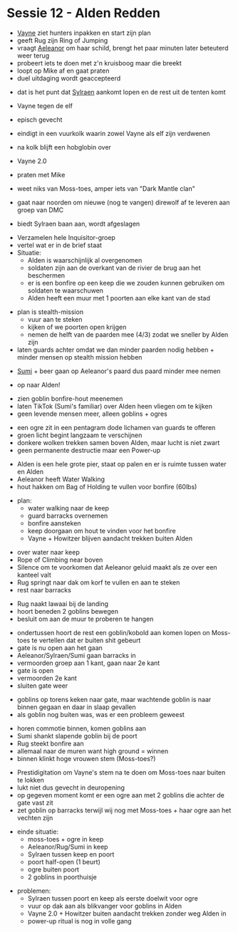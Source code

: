 # Sessie 12 - Alden Redden

- [Vayne](https://bookstack.hemels.me/books/Inquisitors/page/vayne) ziet hunters inpakken en start zijn plan
- geeft Rug zijn Ring of Jumping
- vraagt [Aeleanor](https://bookstack.hemels.me/books/Inquisitors/page/aeleanor) om haar schild, brengt het paar minuten later beteuterd weer terug
- probeert iets te doen met z'n kruisboog maar die breekt
- loopt op Mike af en gaat praten
- duel uitdaging wordt geaccepteerd

+ dat is het punt dat [Sylraen](https://bookstack.hemels.me/books/Inquisitors/page/sylraen-morra) aankomt lopen en de rest uit de tenten komt
+ Vayne tegen de elf
+ episch gevecht
+ eindigt in een vuurkolk waarin zowel Vayne als elf zijn verdwenen
+ na kolk blijft een hobglobin over
+ Vayne 2.0

+ praten met Mike
+ weet niks van Moss-toes, amper iets van "Dark Mantle clan"
+ gaat naar noorden om nieuwe (nog te vangen) direwolf af te leveren aan groep van DMC
+ biedt Sylraen baan aan, wordt afgeslagen

- Verzamelen hele Inquisitor-groep
- vertel wat er in de brief staat
- Situatie:
    - Alden is waarschijnlijk al overgenomen
    - soldaten zijn aan de overkant van de rivier de brug aan het beschermen
    - er is een bonfire op een keep die we zouden kunnen gebruiken om soldaten te waarschuwen
    - Alden heeft een muur met 1 poorten aan elke kant van de stad

+ plan is stealth-mission
    - vuur aan te steken
    - kijken of we poorten open krijgen
    - nemen de helft van de paarden mee (4/3) zodat we sneller by Alden zijn
+ laten guards achter omdat we dan minder paarden nodig hebben + minder mensen op stealth mission hebben

- [Sumi](https://bookstack.hemels.me/books/Inquisitors/page/sumi) + beer gaan op Aeleanor's paard dus paard minder mee nemen

+ op naar Alden!

- zien goblin bonfire-hout meenemen
- laten TikTok (Sumi's familiar) over Alden heen vliegen om te kijken
- geen levende mensen meer, alleen goblins + ogres

+ een ogre zit in een pentagram dode lichamen van guards te offeren
+ groen licht begint langzaam te verschijnen
+ donkere wolken trekken samen boven Alden, maar lucht is niet zwart
+ geen permanente destructie maar een Power-up

- Alden is een hele grote pier, staat op palen en er is ruimte tussen water en Alden
- Aeleanor heeft Water Walking
- hout hakken om Bag of Holding te vullen voor bonfire (60lbs)

+ plan:
    - water walking naar de keep
    - guard barracks overnemen
    - bonfire aansteken
    - keep doorgaan om hout te vinden voor het bonfire
    - Vayne + Howitzer blijven aandacht trekken buiten Alden

- over water naar keep
- Rope of Climbing near boven
- Silence om te voorkomen dat Aeleanor geluid maakt als ze over een kanteel valt
- Rug springt naar dak om korf te vullen en aan te steken
- rest naar barracks

+ Rug naakt lawaai bij de landing
+ hoort beneden 2 goblins bewegen
+ besluit om aan de muur te proberen te hangen

- ondertussen hoort de rest een goblin/kobold aan komen lopen on Moss-toes te vertellen dat er buiten shit gebeurt
- gate is nu open aan het gaan
- Aeleanor/Sylraen/Sumi gaan barracks in
- vermoorden groep aan 1 kant, gaan naar 2e kant
- gate is open
- vermoorden 2e kant
- sluiten gate weer

+ goblins op torens keken naar gate, maar wachtende goblin is naar binnen gegaan en daar in slaap gevallen
+ als goblin nog buiten was, was er een probleem geweest

- horen commotie binnen, komen goblins aan
- Sumi shankt slapende goblin bij de poort
- Rug steekt bonfire aan
- allemaal naar de muren want high ground = winnen
- binnen klinkt hoge vrouwen stem (Moss-toes?)

+ Prestidigitation om Vayne's stem na te doen om Moss-toes naar buiten te lokken
+ lukt niet dus gevecht in deuropening
+ op gegeven moment komt er een ogre aan met 2 goblins die achter de gate vast zit
+ zet goblin op barracks terwijl wij nog met Moss-toes + haar ogre aan het vechten zijn

- einde situatie:
    - moss-toes + ogre in keep
    - Aeleanor/Rug/Sumi in keep
    - Sylraen tussen keep en poort
    - poort half-open (1 beurt)
    - ogre buiten poort
    - 2 goblins in poorthuisje

+ problemen:
    - Sylraen tussen poort en keep als eerste doelwit voor ogre
    - vuur op dak aan als blikvanger voor goblins in Alden
    - Vayne 2.0 + Howitzer buiten aandacht trekken zonder weg Alden in
    - power-up ritual is nog in volle gang
